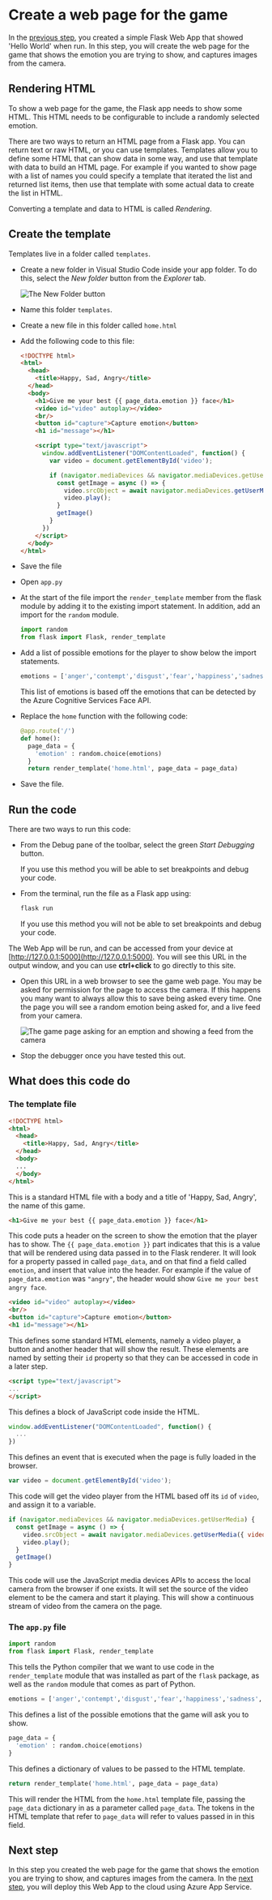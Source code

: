 # Create a web page for the game

In the [previous step](./CreateAFlaskWebApp.md), you created a simple Flask Web App that showed 'Hello World' when run. In this step, you will create the web page for the game that shows the emotion you are trying to show, and captures images from the camera.

## Rendering HTML

To show a web page for the game, the Flask app needs to show some HTML. This HTML needs to be configurable to include a randomly selected emotion.

There are two ways to return an HTML page from a Flask app. You can return text or raw HTML, or you can use templates. Templates allow you to define some HTML that can show data in some way, and use that template with data to build an HTML page. For example if you wanted to show page with a list of names you could specify a template that iterated the list and returned list items, then use that template with some actual data to create the list in HTML.

Converting a template and data to HTML is called *Rendering*.

## Create the template

Templates live in a folder called `templates`.

* Create a new folder in Visual Studio Code inside your app folder. To do this, select the *New folder* button from the *Explorer* tab.
  
  ![The New Folder button](../images/VSCodeNewFolder.png)

* Name this folder `templates`.

* Create a new file in this folder called `home.html`

* Add the following code to this file:

  ```html
  <!DOCTYPE html>
  <html>
    <head>
      <title>Happy, Sad, Angry</title>
    </head>
    <body>
      <h1>Give me your best {{ page_data.emotion }} face</h1>
      <video id="video" autoplay></video>
      <br/>
      <button id="capture">Capture emotion</button>
      <h1 id="message"></h1>

      <script type="text/javascript">
        window.addEventListener("DOMContentLoaded", function() {
          var video = document.getElementById('video');

          if (navigator.mediaDevices && navigator.mediaDevices.getUserMedia) {
            const getImage = async () => {
              video.srcObject = await navigator.mediaDevices.getUserMedia({ video: true })
              video.play();
            }
            getImage()
          }
        })
      </script>
    </body>
  </html>
  ```

* Save the file

* Open `app.py`

* At the start of the file import the `render_template` member from the flask module by adding it to the existing import statement. In addition, add an import for the `random` module.
  
  ```python
  import random
  from flask import Flask, render_template
  ```

* Add a list of possible emotions for the player to show below the import statements.

  ```python
  emotions = ['anger','contempt','disgust','fear','happiness','sadness','surprise']
  ```

  This list of emotions is based off the emotions that can be detected by the Azure Cognitive Services Face API.

* Replace the `home` function with the following code:
  
  ```python
  @app.route('/')
  def home():
    page_data = {
      'emotion' : random.choice(emotions)
    }
    return render_template('home.html', page_data = page_data)
  ```

* Save the file.

## Run the code

There are two ways to run this code:

* From the Debug pane of the toolbar, select the green *Start Debugging* button.

  If you use this method you will be able to set breakpoints and debug your code.

* From the terminal, run the file as a Flask app using:
  
  ```sh
  flask run
  ```

  If you use this method you will not be able to set breakpoints and debug your code.

The Web App will be run, and can be accessed from your device at [http://127.0.0.1:5000](http://127.0.0.1:5000). You will see this URL in the output window, and you can use **ctrl+click** to go directly to this site.

* Open this URL in a web browser to see the game web page. You may be asked for permission for the page to access the camera. If this happens you many want to always allow this to save being asked every time. One the page you will see a random emotion being asked for, and a live feed from your camera.

  ![The game page asking for an emption and showing a feed from the camera](../images/GameWebPageRunningLocally.png)

* Stop the debugger once you have tested this out.

## What does this code do

### The template file

```html
<!DOCTYPE html>
<html>
  <head>
    <title>Happy, Sad, Angry</title>
  </head>
  <body>
  ...
  </body>
</html>
```

This is a standard HTML file with a body and a title of 'Happy, Sad, Angry', the name of this game.

```html
<h1>Give me your best {{ page_data.emotion }} face</h1>
```

This code puts a header on the screen to show the emotion that the player has to show. The `{{ page_data.emotion }}` part indicates that this is a value that will be rendered using data passed in to the Flask renderer. It will look for a property passed in called `page_data`, and on that find a field called `emotion`, and insert that value into the header. For example if the value of `page_data.emotion` was `"angry"`, the header would show `Give me your best angry face`.

```html
<video id="video" autoplay></video>
<br/>
<button id="capture">Capture emotion</button>
<h1 id="message"></h1>
```

This defines some standard HTML elements, namely a video player, a button and another header that will show the result. These elements are named by setting their `id` property so that they can be accessed in code in a later step.

```html
<script type="text/javascript">
...
</script>
```

This defines a block of JavaScript code inside the HTML.

```js
window.addEventListener("DOMContentLoaded", function() {
  ...
})
```

This defines an event that is executed when the page is fully loaded in the browser.

```js
var video = document.getElementById('video');
```

This code will get the video player from the HTML based off its `id` of `video`, and assign it to a variable.

```js
if (navigator.mediaDevices && navigator.mediaDevices.getUserMedia) {
  const getImage = async () => {
    video.srcObject = await navigator.mediaDevices.getUserMedia({ video: true })
    video.play();
  }
  getImage()
}
```

This code will use the JavaScript media devices APIs to access the local camera from the browser if one exists. It will set the source of the video element to be the camera and start it playing. This will show a continuous stream of video from the camera on the page.

### The `app.py` file

```python
import random
from flask import Flask, render_template
```

This tells the Python compiler that we want to use code in the `render_template` module that was installed as part of the `flask` package, as well as the `random` module that comes as part of Python.

```python
emotions = ['anger','contempt','disgust','fear','happiness','sadness','surprise']
```

This defines a list of the possible emotions that the game will ask you to show.

```python
page_data = {
  'emotion' : random.choice(emotions)
}
```

This defines a dictionary of values to be passed to the HTML template.

```python
return render_template('home.html', page_data = page_data)
```

This will render the HTML from the `home.html` template file, passing the `page_data` dictionary in as a parameter called `page_data`. The tokens in the HTML template that refer to `page_data` will refer to values passed in in this field.

## Next step

In this step you created the web page for the game that shows the emotion you are trying to show, and captures images from the camera. In the [next step](./DeployTheWebAppToTheCloud.md), you will deploy this Web App to the cloud using Azure App Service.
